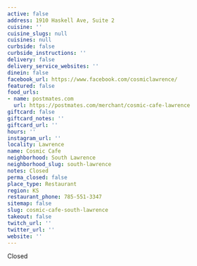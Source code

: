 ```yaml
---
active: false
address: 1910 Haskell Ave, Suite 2
cuisine: ''
cuisine_slugs: null
cuisines: null
curbside: false
curbside_instructions: ''
delivery: false
delivery_service_websites: ''
dinein: false
facebook_url: https://www.facebook.com/cosmiclawrence/
featured: false
food_urls:
- name: postmates.com
  url: https://postmates.com/merchant/cosmic-cafe-lawrence
giftcard: false
giftcard_notes: ''
giftcard_url: ''
hours: ''
instagram_url: ''
locality: Lawrence
name: Cosmic Cafe
neighborhood: South Lawrence
neighborhood_slug: south-lawrence
notes: Closed
perma_closed: false
place_type: Restaurant
region: KS
restaurant_phone: 785-551-3347
sitemap: false
slug: cosmic-cafe-south-lawrence
takeout: false
twitch_url: ''
twitter_url: ''
website: ''
---
```


Closed